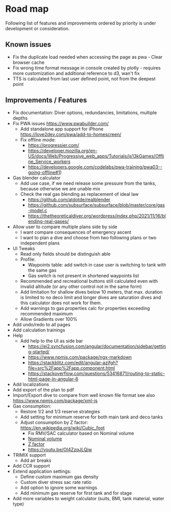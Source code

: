 # Road map

Following list of features and improvements ordered by priority is under development or consideration.

## Known issues

* Fix the duplicate load needed when accessing the page as pwa - Clear browser cache
* Fix wrong time format message in console created by plotly - requires more customization and additional reference to d3, wan't fix
* TTS is calculated from last user defined point, not from the deepest point

## Improvements / Features

* Fix documentation: Diver options, redundancies, limitations, multiple depths
* Fix PWA issues https://www.pwabuilder.com/
  * Add standalone app support for iPhone https://love2dev.com/pwa/add-to-homescreen/
  * Fix offline mode:
    * https://progressier.com/
    * https://developer.mozilla.org/en-US/docs/Web/Progressive_web_apps/Tutorials/js13kGames/Offline_Service_workers
    * https://developers.google.com/codelabs/pwa-training/pwa03--going-offline#1)
* Gas blender calculator
  * Add use case, if we need release some pressure from the tanks, because otherwise we are unable mix
  * Check the real gas blending as replacement of ideal law 
    * https://github.com/atdotde/realblender
    * https://github.com/subsurface/subsurface/blob/master/core/gas-model.c
    * https://thetheoreticaldiver.org/wordpress/index.php/2021/11/16/blending-real-gases/
* Allow user to compare multiple plans side by side
  * I want compare consequences of emergency ascent
  * I want to plan a dive and choose from two following plans or two independent plans
* UI Tweaks
  * Read only fields should be distinguish able
  * Profile:
    * Waypoints table: add switch in case user is switching to tank with the same gas
    * Gas switch is not present in shortened waypoints list
  * Recommended and recreational buttons still calculated even with invalid altitude (or any other control not in the same form)
  * Add limitation for shallow dives below 10 meters, that max. duration is limited to no deco limit and longer dives are saturation dives and this calculator does not work for them.
  * Add warnings to gas properties calc for properties exceeding recommended maximum
  * Allow Gradients over 100%
* Add undo/redo to all pages
* Add calculation trainings
* Help
  * Add help to the UI as side bar
    * <https://ej2.syncfusion.com/angular/documentation/sidebar/getting-started/>
    * <https://www.npmjs.com/package/ngx-markdown>
    * <https://stackblitz.com/edit/angular-azjfgh?file=src%2Fapp%2Fapp.component.html>
    * <https://stackoverflow.com/questions/53416871/routing-to-static-html-page-in-angular-6>
* Add localizations
* Add export of the plan to pdf
* Import/Export dive to compare from well known file format see also <https://www.npmjs.com/package/xml-js>
* Gas consumption:
  * Restore 1/2 and 1/3 reserve strategies
  * Add setting for minimum reserve for both main tank and deco tanks
  * Adjust consumption by Z factor: <https://en.wikipedia.org/wiki/Cubic_foot>
    * Fix RMV/SAC calculator based on Nominal volume
    * [Nominal volume](https://en.wikipedia.org/wiki/Diving_cylinder#Nominal_volume_of_gas_stored)
    * [Z factor](https://www.divegearexpress.com/library/articles/calculating-scuba-cylinder-capacities)
    * <https://youtu.be/OI4ZzqJLQjw>
* TRIMIX support
  * Add air breaks
* Add CCR support
* Extend application settings:
  * Define custom maximum gas density
  * Custom diver stress sac rate ratio
  * Add option to ignore some warnings
  * Add minimum gas reserve for first tank and for stage
* Add more variables to weight calculator (suits, BMI, tank material, water type)

